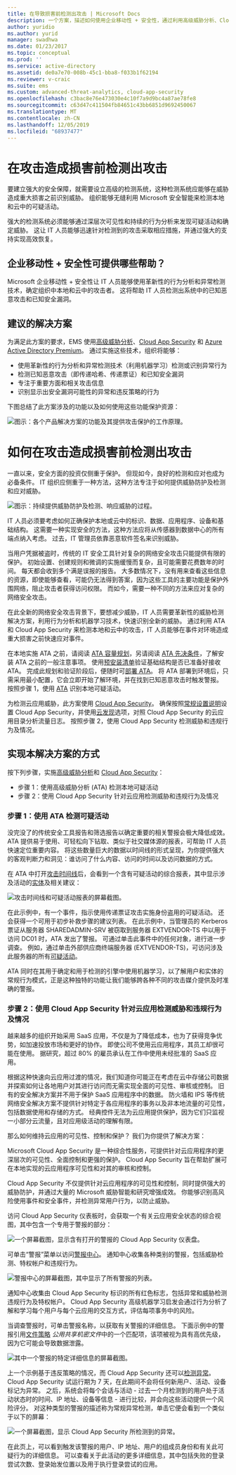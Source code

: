 ```yaml
---
title: 在导致损害前检测出攻击 | Microsoft Docs
description: 一个方案，描述如何使用企业移动性 + 安全性，通过利用高级威胁分析、Cloud App Security 和 Azure Active Directory Premium，保护公司数据，使其免受攻击。
author: yuridio
ms.author: yurid
manager: swadhwa
ms.date: 01/23/2017
ms.topic: conceptual
ms.prod: ''
ms.service: active-directory
ms.assetid: de0a7e70-008b-45c1-bba8-f033b1f62194
ms.reviewer: v-craic
ms.suite: ems
ms.custom: advanced-threat-analytics, cloud-app-security
ms.openlocfilehash: c3bac8e76e473030e4c10f7a9d9bc4a87ae78fe8
ms.sourcegitcommit: c63d47c411504fb84651c43bb6851d9692450067
ms.translationtype: MT
ms.contentlocale: zh-CN
ms.lasthandoff: 12/05/2019
ms.locfileid: "68937477"
---
```

# <a name="detect-attacks-before-they-cause-damage"></a>在攻击造成损害前检测出攻击
要建立强大的安全保障，就需要设立高级的检测系统，这种检测系统应能够在威胁造成重大损害之前识别威胁。 组织能够无缝利用 Microsoft 安全智能来检测本地和云中的可疑活动。

强大的检测系统必须能够通过深层次可见性和持续的行为分析来发现可疑活动和确定威胁。 这让 IT 人员能够迅速针对检测到的攻击采取相应措施，并通过强大的支持实现高效恢复。


## <a name="how-can-enterprise-mobility--security-help-you"></a>企业移动性 + 安全性可提供哪些帮助？
Microsoft 企业移动性 + 安全性让 IT 人员能够使用革新性的行为分析和异常检测技术，确定组织中本地和云中的攻击者。  这将帮助 IT 人员检测出系统中的已知恶意攻击和已知安全漏洞。

## <a name="recommended-solution"></a>建议的解决方案
为满足此方案的要求，EMS 使用[高级威胁分析](https://docs.microsoft.com/advanced-threat-analytics/)、[Cloud App Security](https://docs.microsoft.com/cloud-app-security/what-is-cloud-app-security) 和 [Azure Active Directory Premium](https://docs.microsoft.com/azure/active-directory/active-directory-get-started-premium)。 通过实施这些技术，组织将能够：

- 使用革新性的行为分析和异常检测技术（利用机器学习）检测或识别异常行为
- 检测已知恶意攻击（即传递哈希、传递票证）和已知安全漏洞
- 专注于重要方面和相关攻击信息
- 识别显示出安全漏洞可能性的异常和违反策略的行为

下图总结了此方案涉及的功能以及如何使用这些功能保护资源：

![图示：各个产品解决方案的功能及其提供攻击保护的工作原理。](./media/detect-attacks-before-damage/detect-attacks-before-damage-fig1.png)

# <a name="how-to-detect-attacks-before-they-cause-damage"></a>如何在攻击造成损害前检测出攻击
一直以来，安全方面的投资仅侧重于保护。 但现如今，良好的检测和应对也成为必备条件。 IT 组织应侧重于一种方法，这种方法专注于如何提供威胁防护及检测和应对威胁。

![图示：持续提供威胁防护及检测、响应威胁的过程。](./media/detect-attacks-before-damage/detect-attacks-before-damage-fig2.png)

IT 人员必须要考虑如何正确保护本地或云中的标识、数据、应用程序、设备和基础结构。  这需要一种实现安全的方法，这种方法应将从传感器到数据中心的所有端点纳入考虑。 过去，IT 管理员依靠恶意软件签名来识别威胁。

当用户凭据被盗时，传统的 IT 安全工具针对复杂的网络安全攻击只能提供有限的保护。 初始设置、创建规则和微调的实施缓慢而复杂，且可能需要花费数年的时间。 每天都会收到多个满是误报的报告。 大多数情况下，没有用来查看这些信息的资源，即使能够查看，可能仍无法得到答案，因为这些工具的主要功能是保护外围网络，阻止攻击者获得访问权限。 而如今，需要一种不同的方法来应对复杂的网络安全攻击。

在此全新的网络安全攻击背景下，要想减少威胁，IT 人员需要革新性的威胁检测解决方案，利用行为分析和机器学习技术，快速识别全新的威胁。  通过利用 ATA 和 Cloud App Security 来检测本地和云中的攻击，IT 人员能够在事件对环境造成重大损害之前快速应对事件。

在本地实施 ATA 之前，请阅读 [ATA 容量规划](https://docs.microsoft.com/advanced-threat-analytics/plan-design/ata-capacity-planning)，另请阅读 [ATA 先决条件](https://docs.microsoft.com/advanced-threat-analytics/plan-design/ata-prerequisites)，了解安装 ATA 之前的一般注意事项。 使用[预安装清单](https://docs.microsoft.com/advanced-threat-analytics/deploy-use/preinstall-ata)验证基础结构是否已准备好接收 ATA。 完成此规划和验证阶段后，便随时可[部署 ATA](https://docs.microsoft.com/advanced-threat-analytics/deploy-use/install-ata-step1)。 将 ATA 部署到环境后，只需采用最小配置，它会立即开始了解环境，并在找到已知恶意攻击时触发警报。 按照步骤 1，使用 [ATA](https://docs.microsoft.com/advanced-threat-analytics/understand-explore/what-is-ata) 识别本地可疑活动。

为检测云应用威胁，此方案使用 [Cloud App Security](https://docs.microsoft.com/cloud-app-security/what-is-cloud-app-security)。 确保按照[常规设置说明](https://docs.microsoft.com/cloud-app-security/general-setup)设置 Cloud App Security，并使用[云发现](https://docs.microsoft.com/cloud-app-security/set-up-cloud-discovery)选项，对照 Cloud App Security 的云应用目录分析流量日志。 按照步骤 2，使用 Cloud App Security 检测威胁和违规行为及情况。

## <a name="how-to-implement-this-solution"></a>实现本解决方案的方式
按下列步骤，实施[高级威胁分析](https://docs.microsoft.com/advanced-threat-analytics/)和 [Cloud App Security](https://docs.microsoft.com/cloud-app-security/what-is-cloud-app-security)：

- 步骤 1：使用高级威胁分析 (ATA) 检测本地可疑活动
- 步骤 2：使用 Cloud App Security 针对云应用检测威胁和违规行为及情况  

### <a name="step-1-using-ata-to-detect-suspicious-activity"></a>步骤 1：使用 ATA 检测可疑活动
没完没了的传统安全工具报告和筛选报告以确定重要的相关警报会极大降低成效。 ATA 提供易于使用、可轻松向下钻取、类似于社交媒体源的报表，可帮助 IT 人员快速定位重要内容。 将这些数量巨大的数据以时间线的形式呈现，为你提供强大的客观判断力和洞见：谁访问了什么内容、访问的时间以及访问数据的方式。

在 ATA 中打开[攻击时间线](https://docs.microsoft.com/advanced-threat-analytics/deploy-use/working-with-suspicious-activities)后，会看到一个含有可疑活动的综合报表，其中显示涉及活动的[实体](https://docs.microsoft.com/advanced-threat-analytics/plan-design/ata-architecture)及相关建议：

![攻击时间线和可疑活动报表的屏幕截图。](./media/detect-attacks-before-damage/detect-attacks-before-damage-fig3.png)

在此示例中，有一个事件，指示使用传递票证攻击实施身份盗用的可疑活动。 还会获得一个可用于初步补救步骤的建议列表。 在此示例中，当管理员的 Kerberos 票证从服务器 SHAREDADMIN-SRV 被窃取到服务器 EXTVENDOR-TS 中以用于访问 DC01 时，ATA 发出了警报。 可通过单击此事件中的任何对象，进行进一步调查。 例如，通过单击外部供应商终端服务器 (EXTVENDOR-TS)，可访问涉及此服务器的所有[可疑活动](https://docs.microsoft.com/advanced-threat-analytics/deploy-use/working-with-suspicious-activities)。

ATA 同时在其用于确定和用于检测的引擎中使用机器学习，以了解用户和实体的常规行为模式，正是这种独特的功能让我们能够跨各种不同的攻击媒介提供及时准确的警报。


### <a name="step-2-using-cloud-app-security-to-detect-threats-and-policy-violations-for-cloud-apps"></a>步骤 2：使用 Cloud App Security 针对云应用检测威胁和违规行为及情况

越来越多的组织开始采用 SaaS 应用，不仅是为了降低成本，也为了获得竞争优势，如加速投放市场和更好的协作。 即使公司不使用云应用程序，其员工却很可能在使用。 据研究，超过 80% 的雇员承认在工作中使用未经批准的 SaaS 应用。

根据这种快速向云应用过渡的情况，我们知道你可能正在考虑在云中存储公司数据并探索如何让各地用户对其进行访问而无需实现全面的可见性、审核或控制。 旧有的安全解决方案并不用于保护 SaaS 应用程序中的数据。 防火墙和 IPS 等传统网络安全解决方案不提供针对特定于各应用程序的事务以及非本地流量的可见性，包括数据使用和存储的方式。 经典控件无法为云应用提供保护，因为它们只监视一小部分云流量，且对应用级活动的理解有限。

那么如何维持云应用的可见性、控制和保护？ 我们为你提供了解决方案：

Microsoft Cloud App Security 是一种综合性服务，可提供针对云应用程序的更深层次的可见性、全面控制和更强的保护。 Cloud App Security 旨在帮助扩展可在本地实现的云应用程序可见性和对其的审核和控制。

Cloud App Security 不仅提供针对云应用程序的可见性和控制，同时提供强大的威胁防护，并通过大量的 Microsoft 威胁智能和研究增强成效。 你能够识别高风险使用事件和安全事件，并检测异常用户行为，以防止威胁。

访问 Cloud App Security 仪表板时，会获取一个有关云应用安全状态的综合视图，其中包含一个专用于警报的部分：

![一个屏幕截图，显示含有打开的警报的 Cloud App Security 仪表盘。](./media/detect-attacks-before-damage/detect-attacks-before-damage-fig6.png)

可单击“警报”菜单以访问[警报中心](https://docs.microsoft.com/cloud-app-security/monitor-alerts)。 通知中心收集各种类别的警报，包括威胁检测、特权帐户和违规行为。

![警报中心的屏幕截图，其中显示了所有警报的列表。](./media/detect-attacks-before-damage/detect-attacks-before-damage-fig5.png)

通知中心收集由 Cloud App Security 标识的所有红色标志，包括异常和威胁检测违规行为及特权帐户。 Cloud App Security 高级机器学习启发会通过行为分析了解和学习每个用户与每个云应用的交互方式，评估每项事务中的风险。

当调查警报时，可单击警报名称，以获取有关警报的详细信息。 下面示例中的警报引用[文件策略](https://docs.microsoft.com/cloud-app-security/data-protection-policies) *公用共享机密文件*中的一个匹配项，该项被视为具有高优先级，因为它可能会导致数据泄露。   

![其中一个警报的特定详细信息的屏幕截图。](./media/detect-attacks-before-damage/detect-attacks-before-damage-fig7.png)

上一个示例基于违反策略的情况，而 Cloud App Security 还可以[检测异常](https://docs.microsoft.com/cloud-app-security/anomaly-detection-policy#anomaly-detection-policy-reference)。 Cloud App Security 试运行期为 7 天，在此期间不会将任何新用户、活动、设备标记为异常。 之后，系统会将每个会话与活动 - 过去一个月检测到的用户处于活动状态时的时间、IP 地址、设备等信息 - 进行比较，并会向这些活动提供一个风险评分。 对这种类型的警报的描述称为常规异常检测，单击它便会看到一个类似于以下的屏幕：

![一个屏幕截图，显示 Cloud App Security 所检测到的异常。](./media/detect-attacks-before-damage/detect-attacks-before-damage-fig8.png)

在此页上，可以看到触发该警报的用户、IP 地址、用户的组成员身份和有关此可疑行为的详细信息。 可以查看关于此活动的更多详细信息，其中包括失败的登录尝试次数、登录始发位置以及用于执行登录尝试的应用。
